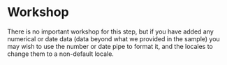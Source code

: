 # Workshop

There is no important workshop for this step, but if you have added
any numerical or date data (data beyond what we provided in the
sample) you may wish to use the number or date pipe to format it, and
the locales to change them to a non-default locale.
